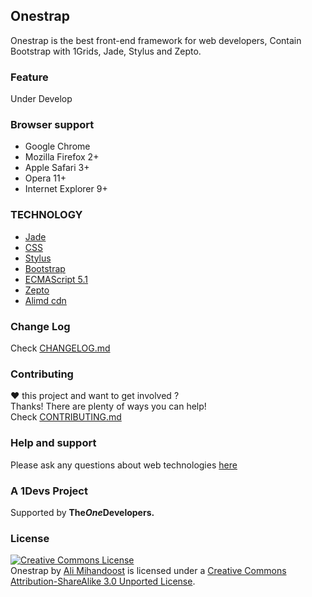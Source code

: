 [support]: http://github.com/AliMD/1Tuts/issues "http://ali.md/ask"
[changelog]: ./CHANGELOG.md "Onestrap Change log"
[contribute]: ./CONTRIBUTING.md "How to contribute"

## Onestrap
Onestrap is the best front-end framework for web developers, Contain Bootstrap with 1Grids, Jade, Stylus and Zepto.   

### Feature
Under Develop

### Browser support
* Google Chrome
* Mozilla Firefox 2+
* Apple Safari 3+
* Opera 11+  
* Internet Explorer 9+

### TECHNOLOGY
* [Jade](http://ali.md/jade)
* [CSS](http://ali.md/css4)
* [Stylus](http://ali.md/stylus)
* [Bootstrap](http://ali.md/bootstrap)
* [ECMAScript 5.1](http://ali.md/es5)
* [Zepto](http://ali.md/zepto)
* [Alimd cdn](http://ali.md/libs)

### Change Log
Check [CHANGELOG.md][changelog]  

### Contributing
**♥** this project and want to get involved ?  
Thanks! There are plenty of ways you can help!  
Check [CONTRIBUTING.md][contribute]

### Help and support
Please ask any questions about web technologies [here][support]

### A 1Devs Project
Supported by <b>The<i>One</i>Developers.</b>

### License
<a rel="license" href="http://creativecommons.org/licenses/by-sa/3.0/deed.en_US"><img alt="Creative Commons License" style="border-width:0" src="http://i.creativecommons.org/l/by-sa/3.0/88x31.png" /></a><br /><span xmlns:dct="http://purl.org/dc/terms/" property="dct:title">Onestrap</span> by <a xmlns:cc="http://creativecommons.org/ns#" href="http://ali.md" property="cc:attributionName" rel="cc:attributionURL">Ali Mihandoost</a> is licensed under a <a rel="license" href="http://creativecommons.org/licenses/by-sa/3.0/deed.en_US">Creative Commons Attribution-ShareAlike 3.0 Unported License</a>.